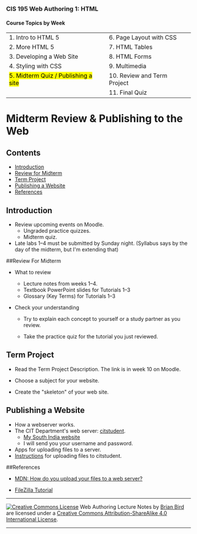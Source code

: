 ### CIS 195 Web Authoring 1: HTML

#### Course Topics by Week

|                                                  |                             |
| ------------------------------------------------ | --------------------------- |
| 1. Intro to HTML 5                               | 6. Page Layout with CSS     |
| 2. More HTML 5                                   | 7. HTML Tables              |
| 3. Developing a Web Site                         | 8. HTML Forms               |
| 4. Styling with CSS                              | 9. Multimedia               |
| <mark>5. Midterm Quiz / Publishing a site</mark> | 10. Review and Term Project |
|                                                  | 11. Final Quiz              |



# Midterm Review & Publishing to the Web

## Contents

-   [Introduction](#introduction)
-   [Review for Midterm](#review-for-midterm)
-   [Term Project](#term-project)
-   [Publishing a Website](#publishing-a-website)
-   [References](#references)



## Introduction

-   Review upcoming events on Moodle.
    -   Ungraded practice quizzes.
    -   Midterm quiz.
-   Late labs 1&ndash;4 must be submitted by Sunday night.
    (Syllabus says by the day of the midterm, but I'm extending that)



##Review For Midterm

- What to review

  - Lecture notes from weeks 1&ndash;4.
  - Textbook PowerPoint slides for Tutorials 1&ndash;3
  - Glossary (Key Terms) for Tutorials 1&ndash;3

- Check your understanding

  - Try to explain each concept to yourself or a study partner as you review.

  - Take the practice quiz for the tutorial you just reviewed.

    

## Term Project

- Read the Term Project Description. The link is in week 10 on Moodle.

- Choose a subject for your website.

- Create the "skeleton" of your web site.

  

## Publishing a Website

- How a webserver works.
- The CIT Department's web server: [citstudent](http://citstudent.lanecc.edu).
  - [My South India website](http://citstudent.lanecc.edu/~brianb/southindia/)
  - I will send you your username and password.
- Apps for uploading files to a server.
- [Instructions](../Lessons/UploadingWebSites.html) for uploading files to citstudent.



##References

* [MDN: How do you upload your files to a web server?](https://developer.mozilla.org/en-US/docs/Learn/Common_questions/Upload_files_to_a_web_server)

* [FileZilla Tutorial](https://wiki.filezilla-project.org/FileZilla_Client_Tutorial_(en))

  

------

[![Creative Commons License](https://i.creativecommons.org/l/by-sa/4.0/88x31.png)](http://creativecommons.org/licenses/by-sa/4.0/) Web Authoring Lecture Notes by [Brian Bird](https://profbird.online) are licensed under a [Creative Commons Attribution-ShareAlike 4.0 International License](http://creativecommons.org/licenses/by-sa/4.0/). 

------------

